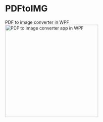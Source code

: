 # PDFtoIMG
PDF to image converter in WPF
<img src="1.jpeg" width="300" alt="PDF to image converter app in WPF">
